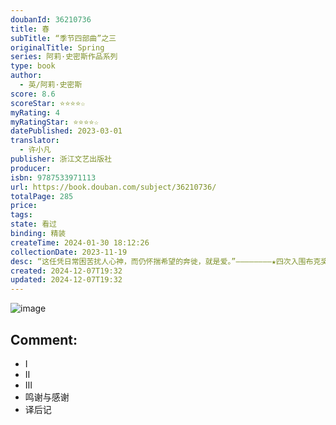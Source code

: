 ```yaml
---
doubanId: 36210736
title: 春
subTitle: “季节四部曲”之三
originalTitle: Spring
series: 阿莉·史密斯作品系列
type: book
author:
  - 英/阿莉·史密斯
score: 8.6
scoreStar: ⭐⭐⭐⭐☆
myRating: 4
myRatingStar: ⭐⭐⭐⭐☆
datePublished: 2023-03-01
translator:
  - 许小凡
publisher: 浙江文艺出版社
producer: 
isbn: 9787533971113
url: https://book.douban.com/subject/36210736/
totalPage: 285
price: 
tags: 
state: 看过
binding: 精装
createTime: 2024-01-30 18:12:26
collectionDate: 2023-11-19
desc: “这任凭日常困苦扰人心神，而仍怀揣希望的奔徙，就是爱。”————————★四次入围布克奖，诺贝尔文学奖热门作家，金匠奖、科斯塔文学奖得主★阿莉·史密斯“季节四部曲”第三部★《纽约时报》《卫报》年度好书，入围2020年奥威尔政治写作奖“阿莉·史密斯是在世最伟大的小说家之一，她是我们时代的弗吉尼亚·伍尔夫。”——《观察家报》————————世界在黑暗中倾斜，爱是救赎的光。【内容简介】故事的开头，帕蒂已经死去。电影导演理查·利斯踏上了漫长的哀悼之路。他遇到了另一个失落的灵魂。在旅途中，一个神奇的12岁孩子弗洛伦斯走入肮脏的现实淤泥之中。是什么将凯瑟琳·曼斯菲尔德、查理·卓别林、莎士比亚、里尔克、贝多芬、英国脱欧、现在、过去、北方、南方、东方、西方、一个哀悼失落时代的男人、一个被困在现代的女人连接在一起？春天。伟大的联结。阿莉·史密斯...(展开全部)“这任凭日常困苦扰人心神，而仍怀揣希望的奔徙，就是爱。”————————★四次入围布克奖，诺贝尔文学奖热门作家，金匠奖、科斯塔文学奖得主★阿莉·史密斯“季节四部曲”第三部★《纽约时报》《卫报》年度好书，入围2020年奥威尔政治写作奖“阿莉·史密斯是在世最伟大的小说家之一，她是我们时代的弗吉尼亚·伍尔夫。”——《观察家报》————————世界在黑暗中倾斜，爱是救赎的光。【内容简介】故事的开头，帕蒂已经死去。电影导演理查·利斯踏上了漫长的哀悼之路。他遇到了另一个失落的灵魂。在旅途中，一个神奇的12岁孩子弗洛伦斯走入肮脏的现实淤泥之中。是什么将凯瑟琳·曼斯菲尔德、查理·卓别林、莎士比亚、里尔克、贝多芬、英国脱欧、现在、过去、北方、南方、东方、西方、一个哀悼失落时代的男人、一个被困在现代的女人连接在一起？春天。伟大的联结。阿莉·史密斯着眼于故事随时间流逝的变迁，并以莎士比亚最耐人寻味的作品之一《泰尔亲王配力克里斯》为题材，讲述了一个在难以置信的时代发生的不可能的故事。在高墙和封锁之间，史密斯打开了——门。我们所处的时代正在改变自然。它将改变故事的本质吗？希望永存。【赞誉推荐】明亮、广阔，且充满希望……阿莉·史密斯“季节四部曲”中的第三部是她迄今为止最好的作品，是一首璀璨耀眼的希望颂歌，用多声部合唱的方式将过去和现在结合在一起……阿莉·史密斯正在为我们照亮一条走出梦魇的道路。——《观察家报》阿莉·史密斯作品中的“卡夫卡时刻”总是很尖锐，而且十分有趣，仿佛发出了绞刑架下绝望的笑声。——《纽约时报》《春》围绕我们这个时代最紧迫的问题编织了一个故事。这部作品宛如河水般流动和翻腾的絮语，这种讲述故事的声音令我们不得不沉浸其中。——《泰晤士报》《春》表现出了对分裂的英国那些失落的灵魂的强烈凝视。随着“季节四部曲”的出版，阿莉·史密斯在英国小说中的地位愈发重要。春天是“伟大的联结”，这句话也适用于史密斯本人。——《卫报》“季节四部曲”中的第三部《春》恰恰出现于一切都变得糟糕之际，使我们摆脱了阴霾。凯瑟琳·曼斯菲尔德和里尔克、希腊神话和春天本身强大的抒情力量，在关于失去和复苏的叙述中交织在一起。——《每日邮报》【作者简介】阿莉·史密斯|Ali Smith1962年生于苏格兰因弗内斯，现居住在剑桥。她曾四次入围布克奖，两次入围百利女性小说奖，并在2015年凭借《双面人生》获得该奖，同时，《双面人生》还斩获了首届金匠奖和科斯塔文学奖。2017年，《秋》入围布克奖短名单，登上当年《纽约时报》“十大好书”榜首，并在《卫报》于2019年评选出的“二十一世纪百佳图书”榜单中位列第八名。她的笔触极具辨识度，外柔内刚，细腻中带着潮湿感，如同弥漫在伦敦上空的淡淡水雾，却又饱含着对民族和政治的深刻反思，仿佛一颗埋在柔软泥土中的胡桃，坚硬而温存。【译者简介】许小凡，北京外国语大学英语学院教师，译有林德尔·戈登著《T.S.艾略特传：不完美的一生》等，曾获第八届鲁迅文学奖文学·翻译奖。从事现当代英语文学翻译与研究。
created: 2024-12-07T19:32
updated: 2024-12-07T19:32
---
```


![image](assets/s34458594.jpg)

Comment: 
---



  - Ⅰ
  - Ⅱ
  - Ⅲ
  - 鸣谢与感谢
  - 译后记
